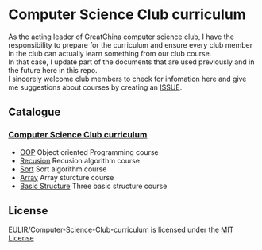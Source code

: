 # Computer Science Club curriculum
As the acting leader of GreatChina computer science club, I have the responsibility to prepare for the curriculum and ensure every club member in the club can actually learn something from our club course.  
In that case, I update part of the documents that are used previously and in the future here in this repo.  
I sincerely welcome club members to check for infomation here and give me suggestions about courses by creating an [ISSUE](https://github.com/EULIR/Computer-Science-Club-curriculum/issues).  

## Catalogue
 ### [Computer Science Club curriculum](https://github.com/EULIR/Computer-Science-Club-curriculum)
 - [OOP](https://github.com/EULIR/Computer-Science-Club-curriculum/tree/master/OOP) Object oriented Programming course 
 - [Recusion](https://github.com/EULIR/Computer-Science-Club-curriculum/tree/master/Recusion) Recusion algorithm course
 - [Sort](https://github.com/EULIR/Computer-Science-Club-curriculum/tree/master/Sort) Sort algorithm course
 - [Array](https://github.com/EULIR/Computer-Science-Club-curriculum/tree/master/Array) Array sturcture course
 - [Basic Structure](https://github.com/EULIR/Computer-Science-Club-curriculum/tree/master/Basic%20Structure) Three basic structure course

## License 
EULIR/Computer-Science-Club-curriculum is licensed under the
[MIT License](https://github.com/EULIR/Computer-Science-Club-curriculum/blob/master/LICENSE)
